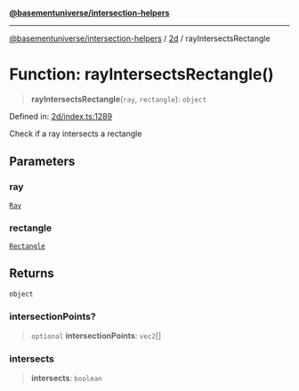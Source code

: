 [**@basementuniverse/intersection-helpers**](../../README.md)

***

[@basementuniverse/intersection-helpers](../../README.md) / [2d](../README.md) / rayIntersectsRectangle

# Function: rayIntersectsRectangle()

> **rayIntersectsRectangle**(`ray`, `rectangle`): `object`

Defined in: [2d/index.ts:1289](https://github.com/basementuniverse/intersection-helpers/blob/ce8bdda9fbd616d6a406e87a4824e91fffc01d0e/src/2d/index.ts#L1289)

Check if a ray intersects a rectangle

## Parameters

### ray

[`Ray`](../types/type-aliases/Ray.md)

### rectangle

[`Rectangle`](../types/type-aliases/Rectangle.md)

## Returns

`object`

### intersectionPoints?

> `optional` **intersectionPoints**: `vec2`[]

### intersects

> **intersects**: `boolean`
